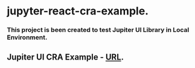 # jupyter-react-cra-example.
### This project is been created to test Jupiter UI Library in Local Environment.
## Jupiter UI CRA Example - [URL](https://jupyter-ui.datalayer.tech/docs/examples/cra/).
